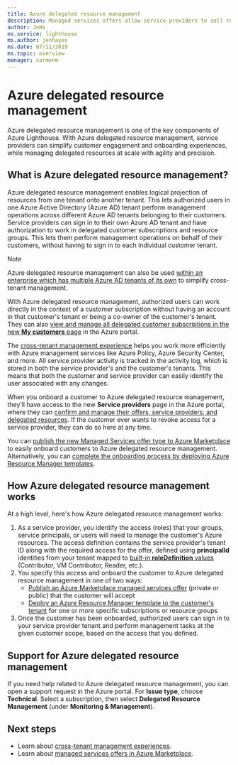 ```yaml
---
title: Azure delegated resource management
description: Managed services offers allow service providers to sell resource management offers to customers in Azure Marketplace.
author: JnHs
ms.service: lighthouse
ms.author: jenhayes
ms.date: 07/11/2019
ms.topic: overview
manager: carmonm
---
```


# Azure delegated resource management

Azure delegated resource management is one of the key components of Azure Lighthouse. With Azure delegated resource management, service providers can simplify customer engagement and onboarding experiences, while managing delegated resources at scale with agility and precision.

## What is Azure delegated resource management?

Azure delegated resource management enables logical projection of resources from one tenant onto another tenant. This lets authorized users in one Azure Active Directory (Azure AD) tenant perform management operations across different Azure AD tenants belonging to their customers. Service providers can sign in to their own Azure AD tenant and have authorization to work in delegated customer subscriptions and resource groups. This lets them perform management operations on behalf of their customers, without having to sign in to each individual customer tenant.

> [!NOTE]
> Azure delegated resource management can also be used [within an enterprise which has multiple Azure AD tenants of its own](enterprise.md) to simplify cross-tenant management.

With Azure delegated resource management, authorized users can work directly in the context of a customer subscription without having an account in that customer's tenant or being a co-owner of the customer's tenant. They can also [view and manage all delegated customer subscriptions in the new **My customers** page](../how-to/view-manage-customers.md) in the Azure portal.

The [cross-tenant management experience](cross-tenant-management-experience.md) helps you work more efficiently with Azure management services like Azure Policy, Azure Security Center, and more. All service provider activity is tracked in the activity log, which is stored in both the service provider's and the customer's tenants. This means that both the customer and service provider can easily identify the user associated with any changes.

When you onboard a customer to Azure delegated resource management, they’ll have access to the new **Service providers** page in the Azure portal, where they can [confirm and manage their offers, service providers, and delegated resources](../how-to/view-manage-service-providers.md). If the customer ever wants to revoke access for a service provider, they can do so here at any time.

You can [publish the new Managed Services offer type to Azure Marketplace](../how-to/publish-managed-services-offers.md) to easily onboard customers to Azure delegated resource management. Alternatively, you can [complete the onboarding process by deploying Azure Resource Manager templates](../how-to/onboard-customer.md).

## How Azure delegated resource management works

At a high level, here's how Azure delegated resource management works:

1. As a service provider, you identify the access (roles) that your groups, service principals, or users will need to manage the customer's Azure resources. The access definition contains the service provider's tenant ID along with the required access for the offer, defined using **principalId** identities from your tenant mapped to [built-in **roleDefinition** values](https://docs.microsoft.com/azure/role-based-access-control/built-in-roles) (Contributor, VM Contributor, Reader, etc.).
2. You specify this access and onboard the customer to Azure delegated resource management in one of two ways:
   - [Publish an Azure Marketplace managed services offer](../how-to/publish-managed-services-offers.md) (private or public) that the customer will accept
   - [Deploy an Azure Resource Manager template to the customer's tenant](../how-to/onboard-customer.md) for one or more specific subscriptions or resource groups
3. Once the customer has been onboarded, authorized users can sign in to your service provider tenant and perform management tasks at the given customer scope, based on the access that you defined.

## Support for Azure delegated resource management

If you need help related to Azure delegated resource management, you can open a support request in the Azure portal. For **Issue type**, choose **Technical**. Select a subscription, then select **Delegated Resource Management** (under **Monitoring & Management**).

## Next steps

- Learn about [cross-tenant management experiences](cross-tenant-management-experience.md).
- Learn about [managed services offers in Azure Marketplace](managed-services-offers.md).
